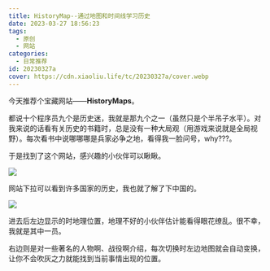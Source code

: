 ```yaml
---
title: HistoryMap--通过地图和时间线学习历史
date: 2023-03-27 18:56:23
tags:
  - 原创
  - 网站
categories:
  - 日常推荐
id: 20230327a
cover: https://cdn.xiaoliu.life/tc/20230327a/cover.webp
---
```


今天推荐个宝藏网站——**HistoryMaps**。

都说十个程序员九个是历史迷，我就是那九个之一（虽然只是个半吊子水平）。对我来说的话看有关历史的书籍时，总是没有一种大局观（用游戏来说就是全局视野）。每次看书中说哪哪哪是兵家必争之地，看得我一脸问号，why???。

于是找到了这个网站，感兴趣的小伙伴可以瞅瞅。

![](https://cdn.xiaoliu.life/tc/20230327a/1.webp)

网站下拉可以看到许多国家的历史，我也就了解了下中国的。

![](https://cdn.xiaoliu.life/tc/20230327a/2.webp)

进去后左边显示的时地理位置，地理不好的小伙伴估计能看得眼花缭乱。很不幸，我就是其中一员。

右边则是对一些著名的人物啊、战役啊介绍，每次切换时左边地图就会自动变换，让你不会吹灰之力就能找到当前事情出现的位置。